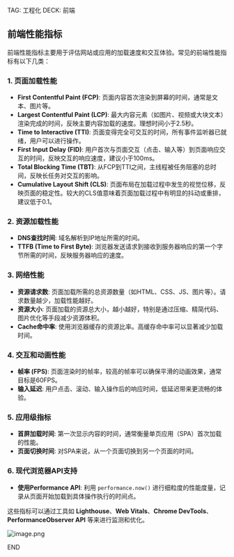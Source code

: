 TAG: 工程化
DECK: 前端
## 前端性能指标

前端性能指标主要用于评估网站或应用的加载速度和交互体验。常见的前端性能指标有以下几类：

### 1. **页面加载性能**
- **First Contentful Paint (FCP)**: 页面内容首次渲染到屏幕的时间，通常是文本、图片等。
- **Largest Contentful Paint (LCP)**: 最大内容元素（如图片、视频或大块文本）渲染完成的时间，反映主要内容加载的速度。理想时间小于2.5秒。
- **Time to Interactive (TTI)**: 页面变得完全可交互的时间，所有事件监听器已就绪，用户可以进行操作。
- **First Input Delay (FID)**: 用户首次与页面交互（点击、输入等）到页面响应交互的时间，反映交互的响应速度，建议小于100ms。
- **Total Blocking Time (TBT)**: 从FCP到TTI之间，主线程被任务阻塞的总时间，反映长任务对交互的影响。
- **Cumulative Layout Shift (CLS)**: 页面布局在加载过程中发生的视觉位移，反映页面的稳定性。较大的CLS值意味着页面加载过程中有明显的抖动或重排，建议低于0.1。

### 2. **资源加载性能**
- **DNS查找时间**: 域名解析到IP地址所需的时间。
- **TTFB (Time to First Byte)**: 浏览器发送请求到接收到服务器响应的第一个字节所需的时间，反映服务器响应的速度。

### 3. **网络性能**
- **资源请求数**: 页面加载所需的总资源数量（如HTML、CSS、JS、图片等）。请求数量越少，加载性能越好。
- **资源大小**: 页面加载的资源总大小，越小越好，特别是通过压缩、精简代码、图片优化等手段减少资源体积。
- **Cache命中率**: 使用浏览器缓存的资源比率。高缓存命中率可以显著减少加载时间。

### 4. **交互和动画性能**
- **帧率 (FPS)**: 页面渲染时的帧率，较高的帧率可以确保平滑的动画效果，通常目标是60FPS。
- **输入延迟**: 用户点击、滚动、输入操作后的响应时间，低延迟带来更流畅的体验。

### 5. **应用级指标**
- **首屏加载时间**: 第一次显示内容的时间，通常衡量单页应用（SPA）首次加载的性能。
- **页面切换时间**: 对SPA来说，从一个页面切换到另一个页面的时间。

### 6. **现代浏览器API支持**
- **使用Performance API**: 利用 `performance.now()` 进行细粒度的性能度量，记录从页面开始加载到具体操作执行的时间点。

这些指标可以通过工具如 **Lighthouse**、**Web Vitals**、**Chrome DevTools**、**PerformanceObserver API** 等来进行监测和优化。

![image.png](https://tazdingo-images.oss-cn-hongkong.aliyuncs.com/202410072154917.png)


END
<!--ID: 1727190963584-->

